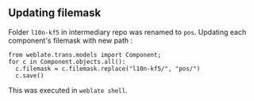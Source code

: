 ## Updating filemask

Folder `l10n-kf5` in intermediary repo was renamed to `pos`. Updating each component's filemask with new path :

```
from weblate.trans.models import Component;
for c in Component.objects.all():
  c.filemask = c.filemask.replace("l10n-kf5/", "pos/")
  c.save()
``` 

This was executed in `weblate shell`.
